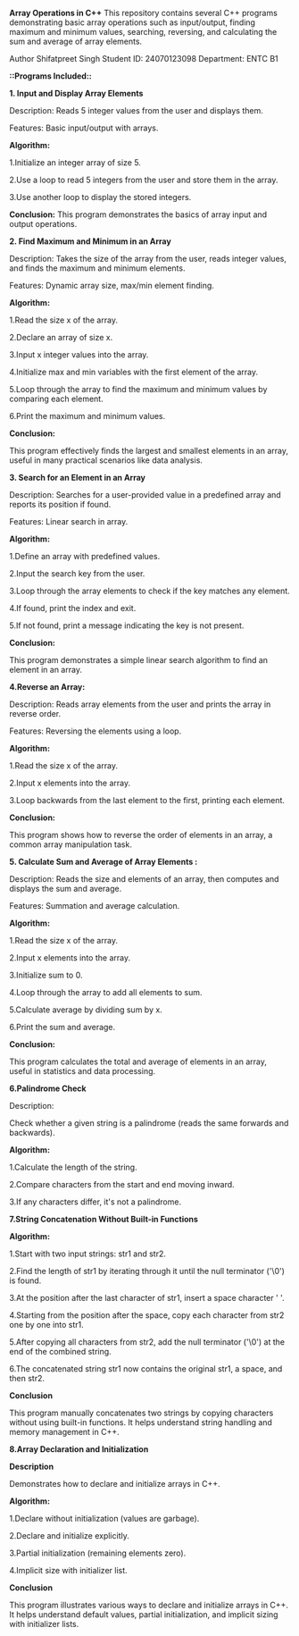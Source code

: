 __Array Operations in C++__
This repository contains several C++ programs demonstrating basic array operations such as input/output, finding maximum and minimum values, searching, reversing, and calculating the sum and average of array elements.

Author
Shifatpreet Singh
Student ID: 24070123098
Department: ENTC B1

__::Programs Included::__

__1. Input and Display Array Elements__

Description: Reads 5 integer values from the user and displays them.

Features: Basic input/output with arrays.

__Algorithm:__

1.Initialize an integer array of size 5.

2.Use a loop to read 5 integers from the user and store them in the array.

3.Use another loop to display the stored integers.

__Conclusion:__
This program demonstrates the basics of array input and output operations.

__2. Find Maximum and Minimum in an Array__


Description: Takes the size of the array from the user, reads integer values, and finds the maximum and minimum elements.

Features: Dynamic array size, max/min element finding.

__Algorithm:__

1.Read the size x of the array.

2.Declare an array of size x.

3.Input x integer values into the array.

4.Initialize max and min variables with the first element of the array.

5.Loop through the array to find the maximum and minimum values by comparing each element.

6.Print the maximum and minimum values.

__Conclusion:__

This program effectively finds the largest and smallest elements in an array, useful in many practical scenarios like data analysis.

__3. Search for an Element in an Array__

Description: Searches for a user-provided value in a predefined array and reports its position if found.

Features: Linear search in array.

__Algorithm:__

1.Define an array with predefined values.

2.Input the search key from the user.

3.Loop through the array elements to check if the key matches any element.

4.If found, print the index and exit.

5.If not found, print a message indicating the key is not present.

__Conclusion:__

This program demonstrates a simple linear search algorithm to find an element in an array.

__4.Reverse an Array:__

Description: Reads array elements from the user and prints the array in reverse order.

Features: Reversing the elements using a loop.

__Algorithm:__

1.Read the size x of the array.

2.Input x elements into the array.

3.Loop backwards from the last element to the first, printing each element.

__Conclusion:__

This program shows how to reverse the order of elements in an array, a common array manipulation task.

__5. Calculate Sum and Average of Array Elements :__

Description: Reads the size and elements of an array, then computes and displays the sum and average.

Features: Summation and average calculation.

__Algorithm:__

1.Read the size x of the array.

2.Input x elements into the array.

3.Initialize sum to 0.

4.Loop through the array to add all elements to sum.

5.Calculate average by dividing sum by x.

6.Print the sum and average.

__Conclusion:__

This program calculates the total and average of elements in an array, useful in statistics and data processing.


__6.Palindrome Check__

Description:

Check whether a given string is a palindrome (reads the same forwards and backwards).

__Algorithm:__

1.Calculate the length of the string.

2.Compare characters from the start and end moving inward.

3.If any characters differ, it's not a palindrome.

 __7.String Concatenation Without Built-in Functions__

__Algorithm:__

1.Start with two input strings: str1 and str2.

2.Find the length of str1 by iterating through it until the null terminator ('\0') is found.

3.At the position after the last character of str1, insert a space character ' '.

4.Starting from the position after the space, copy each character from str2 one by one into str1.

5.After copying all characters from str2, add the null terminator ('\0') at the end of the combined string.

6.The concatenated string str1 now contains the original str1, a space, and then str2.

__Conclusion__

This program manually concatenates two strings by copying characters without using built-in functions. It helps understand string handling and memory management in C++.

__8.Array Declaration and Initialization__

__Description__

Demonstrates how to declare and initialize arrays in C++.

__Algorithm:__

1.Declare without initialization (values are garbage).

2.Declare and initialize explicitly.

3.Partial initialization (remaining elements zero).

4.Implicit size with initializer list.


__Conclusion__

This program illustrates various ways to declare and initialize arrays in C++. It helps understand default values, partial initialization, and implicit sizing with initializer lists.



